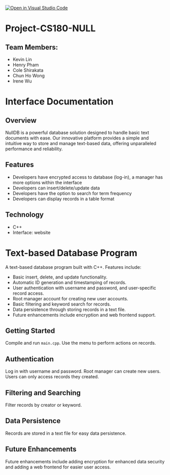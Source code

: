[![Open in Visual Studio Code](https://classroom.github.com/assets/open-in-vscode-718a45dd9cf7e7f842a935f5ebbe5719a5e09af4491e668f4dbf3b35d5cca122.svg)](https://classroom.github.com/online_ide?assignment_repo_id=10849768&assignment_repo_type=AssignmentRepo)
# Project-CS180-NULL 
## Team Members: 
* Kevin Lin
* Henry Pham
* Cole Shirakata
* Chun Ho Wong
* Irene Wu
# Interface Documentation
## Overview
NullDB is a powerful database solution designed to handle basic text documents with ease. Our innovative platform provides a simple and intuitive way to store and manage text-based data, offering unparalleled performance and reliability.
## Features
* Developers have encrypted access to database (log-in), a manager has more options within the interface
* Developers can insert/delete/update data
* Developers have the option to search for term frequency
* Developers can display records in a table format
## Technology
* C++
* Interface: website


# Text-based Database Program

A text-based database program built with C++. Features include:

- Basic insert, delete, and update functionality.
- Automatic ID generation and timestamping of records.
- User authentication with username and password, and user-specific record access.
- Root manager account for creating new user accounts.
- Basic filtering and keyword search for records.
- Data persistence through storing records in a text file.
- Future enhancements include encryption and web frontend support.

## Getting Started

Compile and run `main.cpp`. Use the menu to perform actions on records.

## Authentication

Log in with username and password. Root manager can create new users. Users can only access records they created.

## Filtering and Searching

Filter records by creator or keyword.

## Data Persistence

Records are stored in a text file for easy data persistence.

## Future Enhancements

Future enhancements include adding encryption for enhanced data security and adding a web frontend for easier user access.


